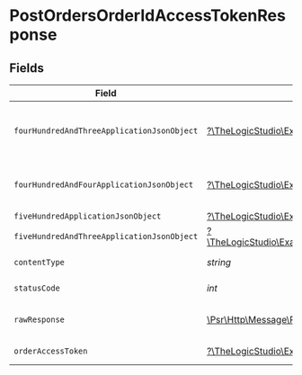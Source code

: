 # PostOrdersOrderIdAccessTokenResponse


## Fields

| Field                                                                                                                                                                                              | Type                                                                                                                                                                                               | Required                                                                                                                                                                                           | Description                                                                                                                                                                                        |
| -------------------------------------------------------------------------------------------------------------------------------------------------------------------------------------------------- | -------------------------------------------------------------------------------------------------------------------------------------------------------------------------------------------------- | -------------------------------------------------------------------------------------------------------------------------------------------------------------------------------------------------- | -------------------------------------------------------------------------------------------------------------------------------------------------------------------------------------------------- |
| `fourHundredAndThreeApplicationJsonObject`                                                                                                                                                         | [?\TheLogicStudio\ExactPayments\Models\Operations\PostOrdersOrderIdAccessTokenResponseBody](../../Models/Operations/PostOrdersOrderIdAccessTokenResponseBody.md)                                   | :heavy_minus_sign:                                                                                                                                                                                 | **Access Denied**\<br/>Credentials supplied do not grant access to the requested resource.<br/>                                                                                                    |
| `fourHundredAndFourApplicationJsonObject`                                                                                                                                                          | [?\TheLogicStudio\ExactPayments\Models\Operations\PostOrdersOrderIdAccessTokenOrdersResponseBody](../../Models/Operations/PostOrdersOrderIdAccessTokenOrdersResponseBody.md)                       | :heavy_minus_sign:                                                                                                                                                                                 | **Not found**\<br/>When there are no accounts/orders/payment found<br/>                                                                                                                            |
| `fiveHundredApplicationJsonObject`                                                                                                                                                                 | [?\TheLogicStudio\ExactPayments\Models\Operations\PostOrdersOrderIdAccessTokenOrdersResponseResponseBody](../../Models/Operations/PostOrdersOrderIdAccessTokenOrdersResponseResponseBody.md)       | :heavy_minus_sign:                                                                                                                                                                                 | **Internal Server Error**<br/>                                                                                                                                                                     |
| `fiveHundredAndThreeApplicationJsonObject`                                                                                                                                                         | [?\TheLogicStudio\ExactPayments\Models\Operations\PostOrdersOrderIdAccessTokenOrdersResponse503ResponseBody](../../Models/Operations/PostOrdersOrderIdAccessTokenOrdersResponse503ResponseBody.md) | :heavy_minus_sign:                                                                                                                                                                                 | **Service Unavailable**<br/>                                                                                                                                                                       |
| `contentType`                                                                                                                                                                                      | *string*                                                                                                                                                                                           | :heavy_check_mark:                                                                                                                                                                                 | HTTP response content type for this operation                                                                                                                                                      |
| `statusCode`                                                                                                                                                                                       | *int*                                                                                                                                                                                              | :heavy_check_mark:                                                                                                                                                                                 | HTTP response status code for this operation                                                                                                                                                       |
| `rawResponse`                                                                                                                                                                                      | [\Psr\Http\Message\ResponseInterface](https://www.php-fig.org/psr/psr-7/#33-psrhttpmessageresponseinterface)                                                                                       | :heavy_minus_sign:                                                                                                                                                                                 | Raw HTTP response; suitable for custom response parsing                                                                                                                                            |
| `orderAccessToken`                                                                                                                                                                                 | [?\TheLogicStudio\ExactPayments\Models\Shared\OrderAccessToken](../../Models/Shared/OrderAccessToken.md)                                                                                           | :heavy_minus_sign:                                                                                                                                                                                 | New order access token created.                                                                                                                                                                    |